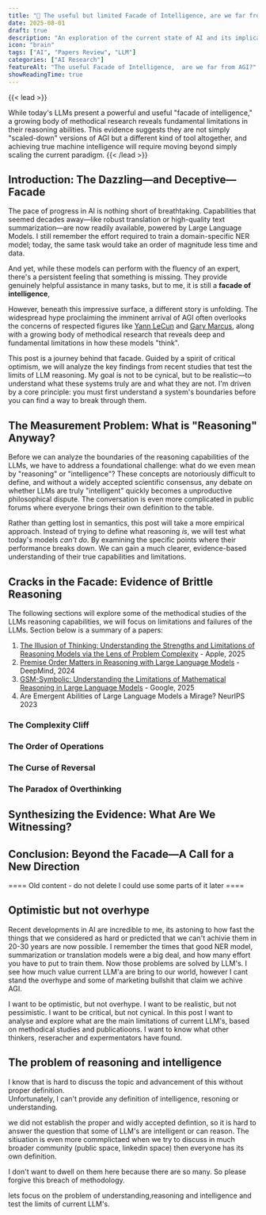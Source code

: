 ```yaml
---
title: "🧠 The useful but limited Facade of Intelligence, are we far from AGI?"
date: 2025-08-01
draft: true
description: "An exploration of the current state of AI and its implications for AGI. What is the useful Facade of Intelligence?"
icon: "brain"
tags: ["AI", "Papers Review", "LLM"]
categories: ["AI Research"]
featureAlt: "The useful Facade of Intelligence,  are we far from AGI?"
showReadingTime: true
---
```


{{< lead >}}

While today's LLMs present a powerful and useful "facade of intelligence," a growing body of methodical research reveals fundamental limitations in their reasoning abilities. This evidence suggests they are not simply "scaled-down" versions of AGI but a different kind of tool altogether, and achieving true machine intelligence will require moving beyond simply scaling the current paradigm.
{{< /lead >}}

## Introduction: The Dazzling—and Deceptive—Facade

The pace of progress in AI is nothing short of breathtaking. Capabilities that seemed decades away—like robust translation or high-quality text summarization—are now readily available, powered by Large Language Models.
I still remember the effort required to train a domain-specific NER model; today, the same task would take an order of magnitude less time and data. 

And yet, while these models can perform with the fluency of an expert, there's a persistent feeling that something is missing. They provide genuinely helpful assistance in many tasks, but to me, it is still a **facade of intelligence**, 

However, beneath this impressive surface, a different story is unfolding. The widespread hype proclaiming the imminent arrival of AGI often overlooks the concerns of respected figures like [Yann LeCun](https://www.linkedin.com/in/yann-lecun/) and [Gary Marcus](https://garymarcus.substack.com/), along with a growing body of methodical research that reveals deep and fundamental limitations in how these models "think".

This post is a journey behind that facade. Guided by a spirit of critical optimism, we will analyze the key findings from recent studies that test the limits of LLM reasoning. My goal is not to be cynical, but to be realistic—to understand what these systems truly are and what they are not. I'm driven by a core principle: you must first understand a system's boundaries before you can find a way to break through them.

## The Measurement Problem: What is "Reasoning" Anyway?

Before we can analyze the boundaries of the reasoning capabilities of the LLMs, we have to address a foundational challenge: what do we even mean by "reasoning" or "intelligence"? These concepts are notoriously difficult to define, and without a widely accepted scientific consensus, any debate on whether LLMs are truly "intelligent" quickly becomes a unproductive philosophical dispute. The conversation is even more complicated in public forums where everyone brings their own definition to the table.

Rather than getting lost in semantics, this post will take a more empirical approach. Instead of trying to define what reasoning *is*, we will test what today's models *can't do*. By examining the specific points where their performance breaks down. We can gain a much clearer, evidence-based understanding of their true capabilities and limitations.

## Cracks in the Facade: Evidence of Brittle Reasoning

The following sections will explore some of the methodical studies of the LLMs reasoning capabilities, we will focus on limitations and failures of the LLMs.
Section below is a summary of a papers: 

1. [The Illusion of Thinking: Understanding the Strengths and Limitations of Reasoning Models via the Lens of Problem Complexity](https://arxiv.org/abs/2506.06941) - Apple, 2025
2. [Premise Order Matters in Reasoning with Large Language Models](https://arxiv.org/pdf/2402.08939) - DeepMind, 2024   
3. [GSM-Symbolic: Understanding the Limitations of Mathematical Reasoning in Large Language Models](https://arxiv.org/abs/2506.06941) - Google, 2025
4. Are Emergent Abilities of Large Language Models a Mirage? NeurIPS 2023


### The Complexity Cliff



### The Order of Operations



### The Curse of Reversal



### The Paradox of Overthinking



## Synthesizing the Evidence: What Are We Witnessing?



## Conclusion: Beyond the Facade—A Call for a New Direction


==== Old content - do not delete I could use some parts of it later ====

## Optimistic but not overhype

Recent developments in AI are incredible to me, its astoning to how fast the things that we considered as hard or predicted that we can't achivie them in 20-30 years are now possible. I remember the times that good NER model, summarization or translation models were a big deal, and how many effort you have to put to train them. Now those problems are solved by LLM's.
I see how much value current LLM'a are bring to our world, however I cant stand the overhype and some of marketing bullshit that claim we achive AGI. 

I want to be optimistic, but not overhype. I want to be realistic, but not pessimistic. I want to be critical, but not cynical. 
In this post I want to analyse and explore what are the main limitations of current LLM's, based on methodical studies and publicatioons. I want to know what other thinkers, reseracher and expermentators have found.

## The problem of reasoning and intelligence

I know that is hard to discuss the topic and advancement of this without proper definition.  
Unfortunately, I can't provide any definition of intelligence, resoning or understanding. 

 we did not establish the proper and widly accepted defintion, so it is hard to answer the question that some of LLM's are intelligent or can reason. The sitiuation is even more commplictaed when we try to discuss in much broader community (public space, linkedin space) then everyone has its own definition.


I don't want to dwell on them here because there are so many. So please forgive this breach of methodology.


lets focus on the problem of understanding,reasoning and intelligence and test the limits of current LLM's.

## 













